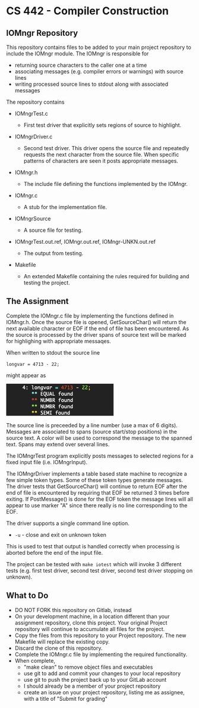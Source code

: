 # CS 442 - Compiler Construction
## IOMngr Repository

This repository contains files to be added to your main project repository to include the IOMngr module. The IOMngr is responsible for

* returning source characters to the caller one at a time
* associating messages (e.g. compiler errors or warnings) with source lines
* writing processed source lines to stdout along with associated messages

The repository contains

- IOMngrTest.c
    - First test driver that explicitly sets regions of source to highlight.
  
- IOMngrDriver.c
    - Second test driver. This driver opens the source file and repeatedly requests the next character from the source file. When specific patterns of characters are seen it posts appropriate messages.  

- IOMngr.h
    - The include file defining the functions implemented by the IOMngr. 

- IOMngr.c
	- A stub for the implementation file. 
	
- IOMngrSource
    - A source file for testing.

- IOMngrTest.out.ref, IOMngr.out.ref, IOMngr-UNKN.out.ref
    - The output from testing. 

- Makefile
    - An extended Makefile containing the rules required for building and testing the project. 

## The Assignment

Complete the IOMngr.c file by implementing the functions defined in IOMngr.h. Once the source file is opened, GetSourceChar() will return the next available character or EOF if the end of file has been encountered. As the source is processed by the driver spans of source text will be marked for highlighing with appropriate messaqes. 

When written to stdout the source line

```
longvar = 4713 - 22;
```

might appear as

![LineListing](LineListing.png)

The source line is preceeded by a line number (use a max of 6 digits). Messages are associated to spans (source start/stop positions) in the source text. A color will be used to correspond the message to the spanned text. Spans may extend over several lines. 

The IOMngrTest program explicitly posts messages to selected regions for a fixed input file (i.e. IOMngrInput).

The IOMngrDriver implements a table based state machine to recognize a few simple token types. Some of these token types generate messages. The driver tests that GetSourceChar() will continue to return EOF after the end of file is encountered by requiring that EOF be returned 3 times before exiting. If PostMessage() is done for the EOF token the message lines will all appear to use marker "A" since there really is no line corresponding to the EOF.

The driver supports a single command line option. 

* ``-u`` - close and exit on unknown token

This is used to test that output is handled correctly when processing is aborted before the end of the input file. 

The project can be tested with ``make iotest`` which will invoke 3 different tests (e.g. first test driver, second test driver, second test driver stopping on unknown).

## What to Do

- DO NOT FORK this repository on Gitlab, instead
- On your development machine, in a location different than your assignment repository, clone this project. Your original Project repository will continue to accumulate all files for the project. 
- Copy the files from this repository to your Project repository. The new Makefile will replace the existing copy.
- Discard the clone of this repository.
- Complete the IOMngr.c file by implementing the required functionality.
- When complete, 
    - "make clean" to remove object files and executables
    - use git to add and commit your changes to your local repository
    - use git to push the project back up to your GitLab account
    - I should already be a member of your project repository
    - create an issue on your project repository, listing me as assignee, with a title of "Submit for grading"
